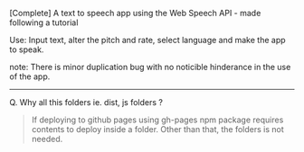 [Complete] A text to speech app using the Web Speech API - made following a tutorial

Use: Input text, alter the pitch and rate, select language and make the app to speak.

note: There is minor duplication bug with no noticible hinderance in the use of the app.

------------------------
Q. Why all this folders ie. dist, js folders ?
> If deploying to github pages using gh-pages npm package requires contents to deploy inside a folder.
> Other than that, the folders is not needed.